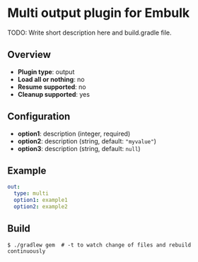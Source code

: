 # Multi output plugin for Embulk

TODO: Write short description here and build.gradle file.

## Overview

* **Plugin type**: output
* **Load all or nothing**: no
* **Resume supported**: no
* **Cleanup supported**: yes

## Configuration

- **option1**: description (integer, required)
- **option2**: description (string, default: `"myvalue"`)
- **option3**: description (string, default: `null`)

## Example

```yaml
out:
  type: multi
  option1: example1
  option2: example2
```


## Build

```
$ ./gradlew gem  # -t to watch change of files and rebuild continuously
```
